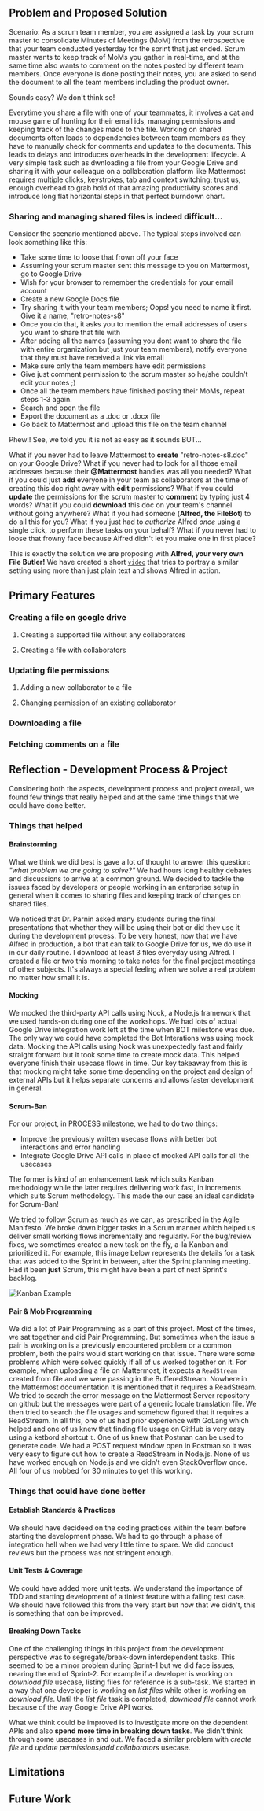 ## Problem and Proposed Solution

Scenario: As a scrum team member, you are assigned a task by your scrum master to consolidate Minutes of 
Meetings (MoM) from the retrospective that your team conducted yesterday for the sprint that just ended. Scrum master wants to keep track of MoMs you gather in real-time, and at the same time also wants to comment on the notes posted by different team members. Once everyone is done posting their notes, you are asked to send the document to all the team members including the product owner.

Sounds easy? We don't think so!

Everytime you share a file with one of your teammates, it involves a cat and mouse game of hunting for their email ids, 
managing permissions and keeping track of the changes made to the file. Working on shared documents often leads to 
dependencies between team members as they have to manually check for comments and updates to the documents. This leads to 
delays and introduces overheads in the development lifecycle. A very simple task such as dwnloading a file from your Google 
Drive and sharing it with your colleague on a collaboration platform like Mattermost requires multiple clicks, keystrokes, 
tab and context switching; trust us, enough overhead to grab hold of that amazing productivity scores and introduce long flat 
horizontal steps in that perfect burndown chart.

### **Sharing and managing shared files is indeed difficult...**

Consider the scenario mentioned above. The typical steps involved can look something like this:

 - Take some time to loose that frown off your face
 - Assuming your scrum master sent this message to you on Mattermost, go to Google Drive
 - Wish for your browser to remember the credentials for your email account
 - Create a new Google Docs file
 - Try sharing it with your team members; Oops! you need to name it first. Give it a name, "retro-notes-s8"
 - Once you do that, it asks you to mention the email addresses of users you want to share that file with
 - After adding all the names (assuming you dont want to share the file with entire organization but just your team members), 
 notify everyone that they must have received a link via email
 - Make sure only the team members have edit permissions
 - Give just comment permission to the scrum master so he/she couldn't edit your notes ;)
 - Once all the team members have finished posting their MoMs, repeat steps 1-3 again.
 - Search and open the file
 - Export the document as a .doc or .docx file
 - Go back to Mattermost and upload this file on the team channel

Phew!! See, we told you it is not as easy as it sounds BUT...

What if you never had to leave Mattermost to **create** "retro-notes-s8.doc" on your Google Drive? What if you never had to look for 
all those email addresses because their **@Mattermost** handles was all you needed? What if you could just **add** everyone 
in your team as collaborators at the time of creating this doc right away with **edit** permissions? What if you could **update** the permissions for the scrum master to **comment** by typing just 4 words? What if you could **download** this doc on your team's channel without going anywhere? What if you had someone (**Alfred, the FileBot**) to do all this for you? What if you just had to _authorize_ Alfred _once_ using a single click, to perform these tasks on your behalf? What if you never had to loose that frowny face because Alfred didn't let you make one in first place?

This is exactly the solution we are proposing with **Alfred, your very own File Butler!** We have created a short [`video`](https://drive.google.com/file/d/1O2kYCTakZoHZc5ZsZX--Qsdbpt-AxwFo/view)
that tries to portray a similar setting using more than just plain text and shows Alfred in action.

## Primary Features

### Creating a file on google drive

1. Creating a supported file without any collaborators


2. Creating a file with collaborators

### Updating file permissions

1. Adding a new collaborator to a file


2. Changing permission of an existing collaborator


### Downloading a file




### Fetching comments on a file




## Reflection - Development Process & Project

Considering both the aspects, development process and project overall, we found few things that really helped and at the same time things that we could have done better.

### Things that helped

#### Brainstorming

What we think we did best is gave a lot of thought to answer this question: _"what problem we are going to solve?"_ We had hours long healthy debates and discussions to arrive at a common ground. We decided to tackle the issues faced by developers or people working in an enterprise setup in general when it comes to sharing files and keeping track of changes on shared files. 

We noticed that Dr. Parnin asked many students during the final presentations that whether they will be using their bot or did they use it during the development process. To be very honest, now that we have Alfred in production, a bot that can talk to Google Drive for us, we do use it in our daily routine. I download at least 3 files everyday using Alfred. I created a file or two this morning to take notes for the final project meetings of other subjects. It's always a special feeling when we solve a real problem no matter how small it is.

#### Mocking

We mocked the third-party API calls using Nock, a Node.js framework that we used hands-on during one of the workshops. We had lots of actual Google Drive integration work left at the time when BOT milestone was due. The only way we could have completed the Bot Interations was using mock data. Mocking the API calls using Nock was unexpectedly fast and fairly straight forward but it took some time to create mock data. This helped everyone finish their usecase flows in time. Our key takeaway from this is that mocking might take some time depending on the project and design of external APIs but it helps separate concerns and allows faster development in general.

#### Scrum-Ban

For our project, in PROCESS milestone, we had to do two things:

  - Improve the previously written usecase flows with better bot interactions and error handling
  - Integrate Google Drive API calls in place of mocked API calls for all the usecases

The former is kind of an enhancement task which suits Kanban methodology while the later requires delivering work fast, in increments which suits Scrum methodology. This made the our case an ideal candidate for Scrum-Ban!

We tried to follow Scrum as much as we can, as prescribed in the Agile Manifesto. We broke down bigger tasks in a Scrum manner which helped us deliver small working flows incrementally and regularly. For the bug/review fixes, we sometimes created a new task on the fly, a-la Kanban and prioritized it. For example, this image below represents the details for a task that was added to the Sprint in between, after the Sprint planning meeting. Had it been **just** Scrum, this might have been a part of next Sprint's backlog.

![Kanban Example](https://github.ncsu.edu/csc510-fall2019/CSC510-9/blob/master/img/Kanban.png)

#### Pair & Mob Programming

We did a lot of Pair Programming as a part of this project. Most of the times, we sat together and did Pair Programming. But sometimes when the issue a pair is working on is a previously encountered problem or a common problem, both the pairs would start working on that issue. There were some problems which were solved quickly if all of us worked together on it. For example, when uploading a file on Mattermost, it expects a `ReadStream` created from file and we were passing in the BufferedStream. Nowhere in the Mattermost documentation it is mentioned that it requires a ReadStream. We tried to search the error message on the Mattermost Server repository on github but the messages were part of a generic locale translation file. We then tried to search the file usages and somehow figured that it requires a ReadStream. In all this, one of us had prior experience with GoLang which helped and one of us knew that finding file usage on GitHub is very easy using a ketbord shortcut `t`. One of us knew that Postman can be used to generate code. We had a POST request window open in Postman so it was very easy to figure out how to create a ReadStream in Node.js. None of us have worked enough on Node.js and we didn't even StackOverflow once. All four of us mobbed for 30 minutes to get this working.

### Things that could have done better

#### Establish Standards & Practices

We should have decideed on the coding practices within the team before starting the development phase. We had to go through a phase of integration hell when we had very little time to spare. We did conduct reviews but the process was not stringent enough. 

#### Unit Tests & Coverage

We could have added more unit tests. We understand the importance of TDD and starting development of a tiniest feature with a failing test case. We should have followed this from the very start but now that we didn't, this is something that can be improved.

#### Breaking Down Tasks

One of the challenging things in this project from the development perspective was to segregate/break-down interdependent tasks. This seemed to be a minor problem during Sprint-1 but we did face issues, nearing the end of Sprint-2. For example if a developer is working on _download file_ usecase, listing files for reference is a sub-task. We started in a way that one developer is working on _list files_ while other is working on _download file_. Until the _list file_ task is completed, _download file_ cannot work because of the way Google Drive API works.

What we think could be improved is to investigate more on the dependent APIs and also **spend more time in breaking down tasks**. We didn't think through some usecases in and out. We faced a similar problem with _create file_ and _update permissions_/_add collaborators_ usecase.

## Limitations



## Future Work
